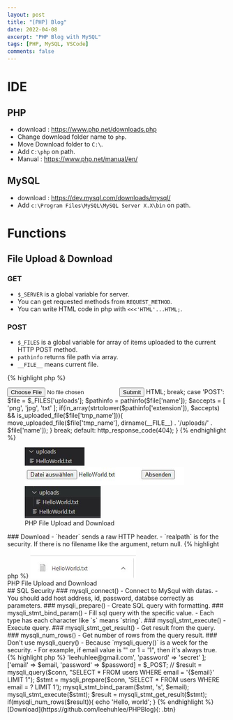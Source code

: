 ```yaml
---
layout: post
title: "[PHP] Blog"
date: 2022-04-08
excerpt: "PHP Blog with MySQL"
tags: [PHP, MySQL, VSCode]
comments: false
---
```


# IDE

## PHP
  - download : <a href="https://www.php.net/downloads.php">https://www.php.net/downloads.php</a>
  - Change download folder name to `php`.
  - Move Download folder to `C:\`.
  - Add `C:\php` on path.
  - Manual : <a href="https://www.php.net/manual/en/">https://www.php.net/manual/en/</a>

## MySQL
  - download : <a href="https://dev.mysql.com/downloads/mysql/">https://dev.mysql.com/downloads/mysql/</a>
  - Add `c:\Program Files\MySQL\MySQL Server X.X\bin` on path.

# Functions

## File Upload & Download

### GET
  - `$_SERVER` is a global variable for server.
  - You can get requested methods from `REQUEST_METHOD`.
  - You can write HTML code in php with `<<<'HTML'...HTML;`.

### POST
  - `$_FILES` is a global variable for array of items uploaded to the current HTTP POST method.
  - `pathinfo` returns file path via array.
  - `__FILE__` means current file.

{% highlight php %}
<?php

switch($_SERVER['REQUEST_METHOD']){
    case 'GET':
        echo <<<'HTML'
        <form action="/" method='POST' enctype="multipart/form-data">
            <input type="file" name="uploads" />
            <input type="submit" />
        </form>
        HTML;
        break;
    case 'POST':
        $file = $_FILES['uploads'];
        $pathinfo = pathinfo($file['name']);
        $accepts = [
            'png', 'jpg', 'txt'
        ];
        if(in_array(strtolower($pathinfo['extension']), $accepts) && is_uploaded_file($file['tmp_name'])){
            move_uploaded_file($file['tmp_name'], dirname(__FILE__) . '/uploads/' . $file['name']);
        }
        break;
    default:
        http_response_code(404);
}
{% endhighlight %}

<figure class="third">
  <a href="/assets/img/posts/php_blog/0.jpg"><img src="/assets/img/posts/php_blog/0.jpg"></a>
  <a href="/assets/img/posts/php_blog/1.jpg"><img src="/assets/img/posts/php_blog/1.jpg"></a>
  <a href="/assets/img/posts/php_blog/2.jpg"><img src="/assets/img/posts/php_blog/2.jpg"></a>
  <figcaption>PHP File Upload and Download</figcaption>
</figure>

### Download
  - `header` sends a raw HTTP header.
  - `realpath` is for the security. If there is no filename like the argument, return null.

{% highlight php %}
<?php

$path = 'HelloWorld.txt';
$filepath = realpath(dirname(__FILE__) . '/uploads/' . $path);

if(file_exists($filepath)){
    $pathinfo = pathinfo($filepath);
    $accepts = [
        'txt'
    ];
    if(in_array(strtolower($pathinfo['extension']), $accepts)){
        header('Content-type: application/octet-stream');
        header('Content-Disposition: attachment; filename=' . basename($filepath));
        header('Content-Transfer-Encoding: binary');
        header('Content-Length: ' . filesize($filepath));

        readfile($filepath);
    }
}
{% endhighlight %}

<figure>
  <a href="/assets/img/posts/php_blog/3.jpg"><img src="/assets/img/posts/php_blog/3.jpg"></a>
  <figcaption>PHP File Upload and Download</figcaption>
</figure>

## SQL Security

### mysqli_connect()
  - Connect to MySqul with datas.
  - You should add host address, id, password, databse correctly as parameters.

### mysqli_prepare()
  - Create SQL query with formatting.

### mysqli_stmt_bind_param()
  - Fill sql query with the specific value.
  - Each type has each character like `s` means `string`.

### mysqli_stmt_execute()
  - Execute query.

### mysqli_stmt_get_result()
  - Get result from the query.

### mysqli_num_rows()
  - Get number of rows from the query result.

### Don't use mysqli_query()
  - Because `mysqli_query()` is a week for the security.
  - For example, if email value is "' or 1 = '1", then it's always true.

{% highlight php %}
<?php

$conn = mysqli_connect(
    'localhost',
    'root',
    'root',
    'myapp_test'
);

$_POST = [
    'email' => 'leehuhlee@gmail.com',
    'password' => 'secret'
];
['email' => $email, 'password' => $password] = $_POST;

// $result = mysqli_query($conn, "SELECT * FROM users WHERE email = '{$email}' LIMIT 1");

$stmt = mysqli_prepare($conn, 'SELECT * FROM users WHERE email = ? LIMIT 1');
mysqli_stmt_bind_param($stmt, 's', $email);
mysqli_stmt_execute($stmt);

$result = mysqli_stmt_get_result($stmt);

if(mysqli_num_rows($result)){
    echo 'Hello, world';
}
{% endhighlight %}

[Download](https://github.com/leehuhlee/PHPBlog){: .btn}
